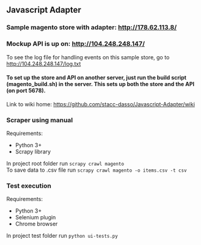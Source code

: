 ## Javascript Adapter

### Sample magento store with adapter: http://178.62.113.8/  
### Mockup API is up on: http://104.248.248.147/  
To see the log file for handling events on this sample store, go to http://104.248.248.147/log.txt  
  
#### To set up the store and API on another server, just run the build script (magento_build.sh) in the server. This sets up both the store and the API (on port 5678).  

Link to wiki home: https://github.com/stacc-dasso/Javascript-Adapter/wiki

### Scraper using manual
Requirements:
* Python 3+
* Scrapy library

In project root folder run `scrapy crawl magento`  
To save data to .csv file run `scrapy crawl magento -o items.csv -t csv`

### Test execution
Requirements:
* Python 3+
* Selenium plugin
* Chrome browser

In project test folder run `python ui-tests.py`



